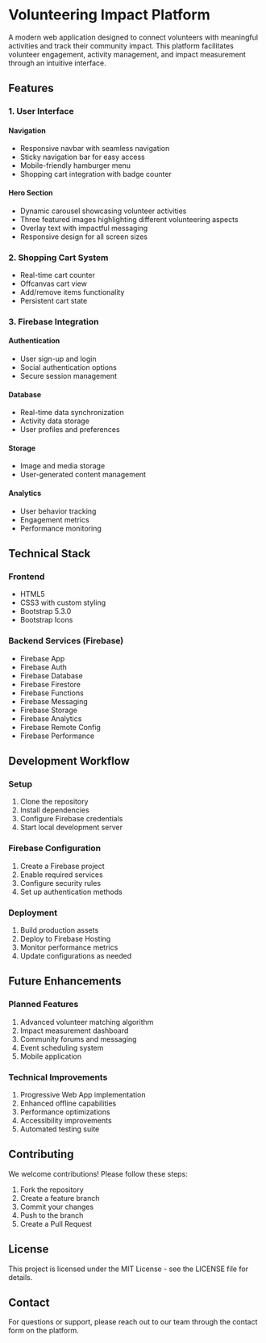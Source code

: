 # Volunteering Impact Platform

A modern web application designed to connect volunteers with meaningful activities and track their community impact. This platform facilitates volunteer engagement, activity management, and impact measurement through an intuitive interface.

## Features

### 1. User Interface

#### Navigation
- Responsive navbar with seamless navigation
- Sticky navigation bar for easy access
- Mobile-friendly hamburger menu
- Shopping cart integration with badge counter

#### Hero Section
- Dynamic carousel showcasing volunteer activities
- Three featured images highlighting different volunteering aspects
- Overlay text with impactful messaging
- Responsive design for all screen sizes

### 2. Shopping Cart System
- Real-time cart counter
- Offcanvas cart view
- Add/remove items functionality
- Persistent cart state

### 3. Firebase Integration

#### Authentication
- User sign-up and login
- Social authentication options
- Secure session management

#### Database
- Real-time data synchronization
- Activity data storage
- User profiles and preferences

#### Storage
- Image and media storage
- User-generated content management

#### Analytics
- User behavior tracking
- Engagement metrics
- Performance monitoring

## Technical Stack

### Frontend
- HTML5
- CSS3 with custom styling
- Bootstrap 5.3.0
- Bootstrap Icons

### Backend Services (Firebase)
- Firebase App
- Firebase Auth
- Firebase Database
- Firebase Firestore
- Firebase Functions
- Firebase Messaging
- Firebase Storage
- Firebase Analytics
- Firebase Remote Config
- Firebase Performance

## Development Workflow

### Setup
1. Clone the repository
2. Install dependencies
3. Configure Firebase credentials
4. Start local development server

### Firebase Configuration
1. Create a Firebase project
2. Enable required services
3. Configure security rules
4. Set up authentication methods

### Deployment
1. Build production assets
2. Deploy to Firebase Hosting
3. Monitor performance metrics
4. Update configurations as needed

## Future Enhancements

### Planned Features
1. Advanced volunteer matching algorithm
2. Impact measurement dashboard
3. Community forums and messaging
4. Event scheduling system
5. Mobile application

### Technical Improvements
1. Progressive Web App implementation
2. Enhanced offline capabilities
3. Performance optimizations
4. Accessibility improvements
5. Automated testing suite

## Contributing

We welcome contributions! Please follow these steps:
1. Fork the repository
2. Create a feature branch
3. Commit your changes
4. Push to the branch
5. Create a Pull Request

## License

This project is licensed under the MIT License - see the LICENSE file for details.

## Contact

For questions or support, please reach out to our team through the contact form on the platform.